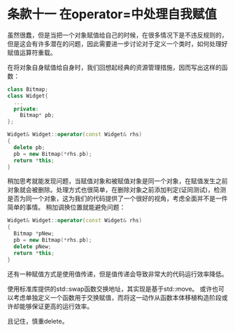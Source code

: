 # 条款十一 在operator=中处理自我赋值

虽然很蠢，但是当把一个对象赋值给自己的时候，在很多情况下是不违反规则的，但是这会有许多潜在的问题，因此需要进一步讨论对于定义一个类时，如何处理好赋值运算符重载。

在将对象自身赋值给自身时，我们回想起经典的资源管理措施，因而写出这样的函数：

```cpp
class Bitmap;
class Widget{
  ...
  private:
    Bitmap* pb;
};

Widget& Widget::operator(const Widget& rhs)
{
  delete pb;
  pb = new Bitmap(*rhs.pb);
  return *this;
}

```

稍加思考就能发现问题，当赋值对象和被赋值对象是同一个对象，在赋值发生之前对象就会被删除。处理方式也很简单，在删除对象之前添加判定(证同测试)，检测是否为同一个对象，这为我们的代码提供了一个很好的视角，考虑全面并不是一件简单的事情。
稍加调换位置就能避免问题：

```cpp
Widget& Widget::operator(const Widget& rhs)
{
  Bitmap *pNew;
  pb = new Bitmap(*rhs.pb);
  delete pNew;
  return *this;
}
```

还有一种赋值方式是使用值传递，但是值传递会导致非常大的代码运行效率降低。

使用标准库提供的std::swap函数交换地址，其实现是基于std::move。
或许也可以考虑单独定义一个函数用于交换赋值，而将这一动作从函数本体移植构造阶段或许却能够保证更高的运行效率。

且记住，慎重delete。
